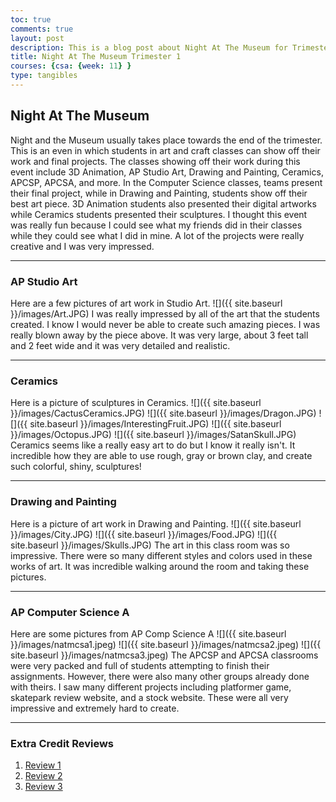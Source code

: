 ```yaml
---
toc: true
comments: true
layout: post
description: This is a blog post about Night At The Museum for Trimester 1
title: Night At The Museum Trimester 1
courses: {csa: {week: 11} }
type: tangibles
---
```


## Night At The Museum
Night and the Museum usually takes place towards the end of the trimester. This is an even in which students in art and craft classes can show off their work and final projects. The classes showing off their work during this event include 3D Animation, AP Studio Art, Drawing and Painting, Ceramics, APCSP, APCSA, and more. In the Computer Science classes, teams present their final project, while in Drawing and Painting, students show off their best art piece. 3D Animation students also presented their digital artworks while Ceramics students presented their sculptures. I thought this event was really fun because I could see what my friends did in their classes while they could see what I did in mine. A lot of the projects were really creative and I was very impressed.

---

### AP Studio Art
Here are a few pictures of art work in Studio Art.
![]({{ site.baseurl }}/images/Art.JPG)
I was really impressed by all of the art that the students created. I know I would never be able to create such amazing pieces. I was really blown away by the piece above. It was very large, about 3 feet tall and 2 feet wide and it was very detailed and realistic.

---

### Ceramics
Here is a picture of sculptures in Ceramics.
![]({{ site.baseurl }}/images/CactusCeramics.JPG)
![]({{ site.baseurl }}/images/Dragon.JPG)
![]({{ site.baseurl }}/images/InterestingFruit.JPG)
![]({{ site.baseurl }}/images/Octopus.JPG)
![]({{ site.baseurl }}/images/SatanSkull.JPG)
Ceramics seems like a really easy art to do but I know it really isn't. It incredible how they are able to use rough, gray or brown clay, and create such colorful, shiny, sculptures!

---

### Drawing and Painting
Here is a picture of art work in Drawing and Painting.
![]({{ site.baseurl }}/images/City.JPG)
![]({{ site.baseurl }}/images/Food.JPG)
![]({{ site.baseurl }}/images/Skulls.JPG)
The art in this class room was so impressive. There were so many different styles and colors used in these works of art. It was incredible walking around the room and taking these pictures.

---

### AP Computer Science A
Here are some pictures from AP Comp Science A
![]({{ site.baseurl }}/images/natmcsa1.jpeg)
![]({{ site.baseurl }}/images/natmcsa2.jpeg)
![]({{ site.baseurl }}/images/natmcsa3.jpeg)
The APCSP and APCSA classrooms were very packed and full of students attempting to finish their assignments. However, there were also many other groups already done with theirs. I saw many different projects including platformer game, skatepark review website, and a stock website. These were all very impressive and extremely hard to create.

---

### Extra Credit Reviews
1. [Review 1](https://github.com/tuckergol/PassionProject7/issues/3#issuecomment-1792007044)
2. [Review 2](https://github.com/Cosmic-Carnage/Issues/issues/33#issuecomment-1792006424)
3. [Review 3](https://github.com/BobTheFarmer/VACTQ-Typing-Game/issues/10#issuecomment-1792006402)
